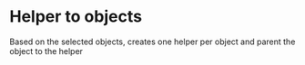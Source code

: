 # Helper to objects
Based on the selected objects, creates one helper per object and parent the object to the helper
